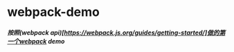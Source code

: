 # webpack-demo
##### 按照(webpack api)[https://webpack.js.org/guides/getting-started/]做的第一个webpack demo
